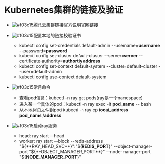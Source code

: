 # Kubernetes集群的链接及验证
- ![#f03c15](https://placehold.it/15/f03c15/000000?text=+)腾讯云集群链接官方说明[官网链接](https://cloud.tencent.com/document/product/457/8438)

- ![#f03c15](https://placehold.it/15/f03c15/000000?text=+)配置本地的链接校验证书

  * kubectl config set-credentials default-admin --username=**username** --password=**password**
  * kubectl config set-cluster default-cluster --server=**server** --certificate-authority=**authortiy address**
  * kubectl config set-context default-system --cluster=default-cluster --user=default-admin
  * kubectl config use-context default-system

- ![#f03c15](https://placehold.it/15/f03c15/000000?text=+)常用命令

  * 查看pod信息：kubectl -n ray get pods(ray是一个namespace)
  * 进入某一个具体的pod：kubectl -n ray exec -it **pod_name** -- bash
  * 从本地拷贝文件到pod kubectl -n ray cp **local_address** **pod_name**:/**address**

- ![#f03c15](https://placehold.it/15/f03c15/000000?text=+)启动ray服务

  * head: ray start --head
  * worker: ray start --block --redis-address "${**RAY_HEAD_SVC**}":"${**REDIS_PORT**}" --object-manager-port "${**OBJECT_MANAGER_PORT**}" --node-manager-port "${**NODE_MANAGER_PORT**}"
